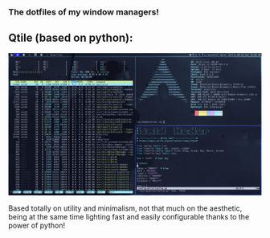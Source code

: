 ### The dotfiles of my window managers!

## Qtile (based on python):

![Qtile screenshot!](screenshot.png "qtile conf")

Based totally on utility and minimalism, not that much on the aesthetic,
being at the same time lighting fast and easily configurable thanks to the
power of python!
